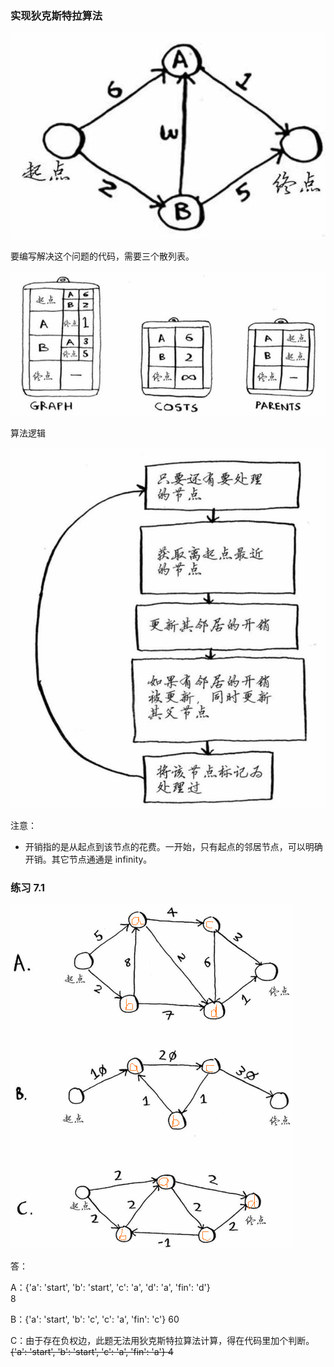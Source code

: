 ### 实现狄克斯特拉算法
![例题](例题.png)

要编写解决这个问题的代码，需要三个散列表。

![三个散列表](3个散列表.png)

算法逻辑

![算法逻辑](算法逻辑.png)

注意：

* 开销指的是从起点到该节点的花费。一开始，只有起点的邻居节点，可以明确开销。其它节点通通是 infinity。

### 练习 7.1

![练习题图](习题.png)

答：

A：{'a': 'start', 'b': 'start', 'c': 'a', 'd': 'a', 'fin': 'd'}       
8

B：{'a': 'start', 'b': 'c', 'c': 'a', 'fin': 'c'}
60

C：由于存在负权边，此题无法用狄克斯特拉算法计算，得在代码里加个判断。 ~~{'a': 'start', 'b': 'start', 'c': 'a', 'fin': 'a'} 4~~ 

